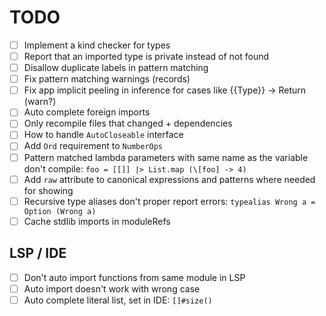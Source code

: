 # TODO

- [ ] Implement a kind checker for types
- [ ] Report that an imported type is private instead of not found
- [ ] Disallow duplicate labels in pattern matching
- [ ] Fix pattern matching warnings (records)
- [ ] Fix app implicit peeling in inference for cases like {{Type}} -> Return (warn?)
- [ ] Auto complete foreign imports
- [ ] Only recompile files that changed + dependencies
- [ ] How to handle `AutoCloseable` interface
- [ ] Add `Ord` requirement to `NumberOps`
- [ ] Pattern matched lambda parameters with same name as the variable don't compile: `foo = [[]] |> List.map (\[foo] -> 4)`
- [ ] Add `raw` attribute to canonical expressions and patterns where needed for showing
- [ ] Recursive type aliases don't proper report errors: `typealias Wrong a = Option (Wrong a)`
- [ ] Cache stdlib imports in moduleRefs

## LSP / IDE

- [ ] Don't auto import functions from same module in LSP
- [ ] Auto import doesn't work with wrong case
- [ ] Auto complete literal list, set in IDE: `[]#size()`